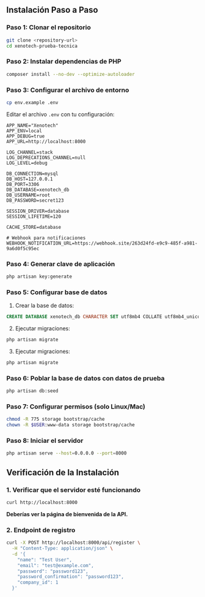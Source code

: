 
## Instalación Paso a Paso

### Paso 1: Clonar el repositorio

```bash
git clone <repository-url>
cd xenotech-prueba-tecnica
```

### Paso 2: Instalar dependencias de PHP

```bash
composer install --no-dev --optimize-autoloader
```

### Paso 3: Configurar el archivo de entorno

```bash
cp env.example .env
```

Editar el archivo `.env` con tu configuración:

```env
APP_NAME="Xenotech"
APP_ENV=local
APP_DEBUG=true
APP_URL=http://localhost:8000

LOG_CHANNEL=stack
LOG_DEPRECATIONS_CHANNEL=null
LOG_LEVEL=debug

DB_CONNECTION=mysql
DB_HOST=127.0.0.1
DB_PORT=3306
DB_DATABASE=xenotech_db
DB_USERNAME=root
DB_PASSWORD=secret123

SESSION_DRIVER=database
SESSION_LIFETIME=120

CACHE_STORE=database

# Webhook para notificaciones
WEBHOOK_NOTIFICATION_URL=https://webhook.site/263d24fd-e9c9-485f-a981-9a6d0f5c95ec
```

### Paso 4: Generar clave de aplicación

```bash
php artisan key:generate
```

### Paso 5: Configurar base de datos

1. Crear la base de datos:
```sql
CREATE DATABASE xenotech_db CHARACTER SET utf8mb4 COLLATE utf8mb4_unicode_ci;
```

2. Ejecutar migraciones:
```bash
php artisan migrate
```

3. Ejecutar migraciones:
```bash
php artisan migrate
```

### Paso 6: Poblar la base de datos con datos de prueba

```bash
php artisan db:seed
```

### Paso 7: Configurar permisos (solo Linux/Mac)

```bash
chmod -R 775 storage bootstrap/cache
chown -R $USER:www-data storage bootstrap/cache
```

### Paso 8: Iniciar el servidor

```bash
php artisan serve --host=0.0.0.0 --port=8000
```

##  Verificación de la Instalación

### 1. Verificar que el servidor esté funcionando

```bash
curl http://localhost:8000
```

************Deberías ver la página de bienvenida de la API.************

### 2. Endpoint de registro

```bash
curl -X POST http://localhost:8000/api/register \
  -H "Content-Type: application/json" \
  -d '{
    "name": "Test User",
    "email": "test@example.com",
    "password": "password123",
    "password_confirmation": "password123",
    "company_id": 1
  }'
```
